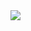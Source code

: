 <a href="https://github-readme-stats.vercel.app/api?username=billimek&show_icons=true&theme=tokyonight&count_private=true&hide=stars">
  <img align="center" src="https://github-readme-stats.vercel.app/api?username=blmhemu&show_icons=true&theme=tokyonight&count_private=true&hide=stars" />
</a>
